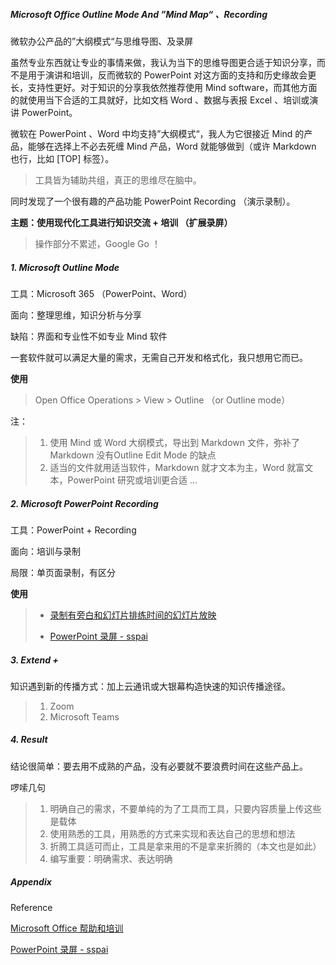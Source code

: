 ##### Microsoft Office Outline Mode And ”Mind Map“ 、Recording

微软办公产品的”大纲模式“与思维导图、及录屏



虽然专业东西就让专业的事情来做，我认为当下的思维导图更合适于知识分享，而不是用于演讲和培训，反而微软的 PowerPoint 对这方面的支持和历史缘故会更长，支持性更好。对于知识的分享我依然推荐使用 Mind software，而其他方面的就使用当下合适的工具就好，比如文档 Word 、数据与表报 Excel 、培训或演讲 PowerPoint。

微软在 PowerPoint 、Word 中均支持”大纲模式“，我人为它很接近 Mind 的产品，能够在选择上不必去死缠 Mind 产品，Word 就能够做到（或许 Markdown 也行，比如 [TOP] 标签）。

> 工具皆为辅助共组，真正的思维尽在脑中。

同时发现了一个很有趣的产品功能 PowerPoint Recording （演示录制）。

**主题：使用现代化工具进行知识交流 + 培训 （扩展录屏）**

> 操作部分不累述，Google Go ！



##### 1. Microsoft Outline Mode

工具：Microsoft 365 （PowerPoint、Word）

面向：整理思维，知识分析与分享

缺陷：界面和专业性不如专业 Mind 软件

一套软件就可以满足大量的需求，无需自己开发和格式化，我只想用它而已。

**使用**

> Open  Office Operations > View > Outline （or Outline mode）

注：

> 1. 使用 Mind 或 Word 大纲模式，导出到 Markdown 文件，弥补了 Markdown 没有Outline Edit Mode 的缺点
> 2. 适当的文件就用适当软件，Markdown 就才文本为主，Word 就富文本，PowerPoint 研究或培训更合适 ...

##### 2. Microsoft PowerPoint Recording

工具：PowerPoint + Recording

面向：培训与录制

局限：单页面录制，有区分

**使用**

> - [录制有旁白和幻灯片排练时间的幻灯片放映](https://support.microsoft.com/zh-cn/office/%E5%BD%95%E5%88%B6%E6%9C%89%E6%97%81%E7%99%BD%E5%92%8C%E5%B9%BB%E7%81%AF%E7%89%87%E6%8E%92%E7%BB%83%E6%97%B6%E9%97%B4%E7%9A%84%E5%B9%BB%E7%81%AF%E7%89%87%E6%94%BE%E6%98%A0-0b9502c6-5f6c-40ae-b1e7-e47d8741161c)
>
> - [PowerPoint 录屏 - sspai](https://sspai.com/post/40118)

##### 3. Extend +

知识遇到新的传播方式：加上云通讯或大银幕构造快速的知识传播途径。

> 1. Zoom
> 2. Microsoft Teams

##### 4. Result

结论很简单：要去用不成熟的产品，没有必要就不要浪费时间在这些产品上。

啰嗦几句

> 1. 明确自己的需求，不要单纯的为了工具而工具，只要内容质量上传这些是载体
> 2. 使用熟悉的工具，用熟悉的方式来实现和表达自己的思想和想法
> 3. 折腾工具适可而止，工具是拿来用的不是拿来折腾的（本文也是如此）
> 4. 编写重要：明确需求、表达明确



##### Appendix

Reference

[Microsoft Office 帮助和培训](https://support.microsoft.com/zh-cn/office)

[PowerPoint 录屏 - sspai](https://sspai.com/post/40118)

